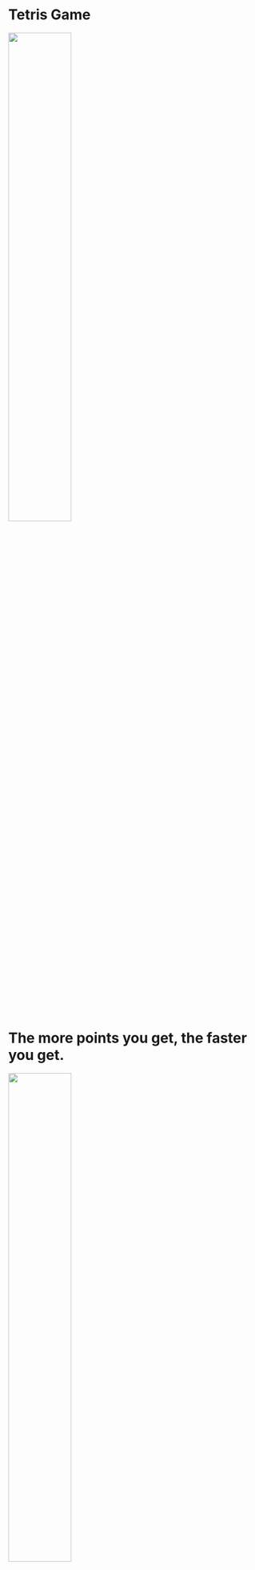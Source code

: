 Tetris Game
=============================

<img width="50%" src="https://user-images.githubusercontent.com/71778475/124383077-8b811680-dd05-11eb-83ee-f59043833b14.gif"/>

# The more points you get, the faster you get.

<img width="50%" src="https://user-images.githubusercontent.com/71778475/124382930-d3ec0480-dd04-11eb-82d5-de17d9e41c32.gif"/>

***
> ## Description
> 0. There are some ester egg. Why don't you try to find it?
> 1. I made it based on a window console.
> 2. I implement the seven bags
> 3. Wall kick convention is used. [Click here](https://tetris.fandom.com/wiki/SRS)
> 4. Ceated date: 2021-01-05

***
> ## How To Play
> Please refer to the "How To Play" on game

***
> ## Update
> 
> ### 2021-10-22 
> 1. Added a pause or resume button. 
> 
> 2. Modified How To Play Guide. 
> 
>      ![tetris_howtoplay](https://user-images.githubusercontent.com/71778475/138447501-fca8f65c-e6a1-4554-bbd3-78be73bac5ee.PNG)
